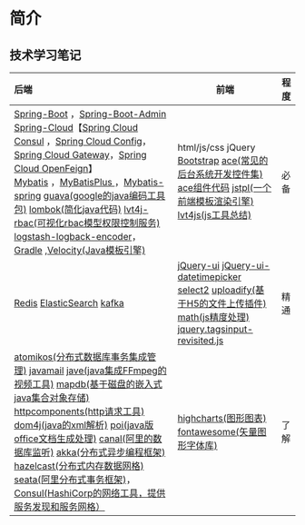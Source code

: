 # 简介



## 技术学习笔记

| 后端                                                         | 前端                                                         | 程度 |
| :----------------------------------------------------------- | ------------------------------------------------------------ | ---- |
| [Spring-Boot](https://projects.spring.io/spring-boot) ，[Spring-Boot-Admin](https://codecentric.github.io/spring-boot-admin/)<br />[Spring-Cloud](https://spring.io/projects/spring-cloud)【[Spring Cloud Consul](https://cloud.spring.io/spring-cloud-consul/reference/html/) ，[Spring Cloud Config](https://cloud.spring.io/spring-cloud-config/reference/html/)，[Spring Cloud Gateway](https://spring.io/projects/spring-cloud-gateway)，[Spring Cloud OpenFeign](https://spring.io/projects/spring-cloud-openfeign)】<br />[Mybatis](http://www.mybatis.org/mybatis-3/zh/index.html) ，[MyBatisPlus ](https://baomidou.com/guide/)，[Mybatis-spring](http://mybatis.org/spring/) [guava(google的java编码工具包)](https://github.com/google/guava) [lombok(简化java代码)](https://projectlombok.org/) [lvt4j-rbac(可视化rbac模型权限控制服务)](https://github.com/lvq410/LVT4J-RBAC) [logstash-logback-encoder](https://github.com/logstash/logstash-logback-encoder)，[Gradle](https://gradle.org/) ,[Velocity(Java模板引擎)](http://velocity.apache.org/) | html/js/css jQuery [Bootstrap](http://www.bootcss.com/) [ace(常见的后台系统开发控件集)](http://ace.jeka.by/elements.html) [ace组件代码](https://github.com/bopoda/ace) [jstpl(一个前端模板渲染引擎)](https://github.com/huangbh/jstpl) [lvt4js(js工具总结)](https://lvq410.github.io/LVT4JS/docs/index.html) | 必备 |
| [Redis](https://redis.io/) [ElasticSearch](https://www.elastic.co/) [kafka](http://kafka.apache.org/) | [jQuery-ui](http://jqueryui.com/) [jQuery-ui-datetimepicker](https://github.com/trentrichardson/jQuery-Timepicker-Addon) [select2](https://select2.github.io/) [uploadify(基于H5的文件上传插件)](http://www.uploadify.com/) [math(js精度处理)](https://mathjs.org/) [jquery.tagsinput-revisited.js](https://github.com/underovsky/jquery-tagsinput-revisited) | 精通 |
| [atomikos(分布式数据库事务集成管理)](https://www.atomikos.com/) [javamail](https://javaee.github.io/javamail/) [jave(java集成FFmpeg的视频工具)](http://www.sauronsoftware.it/projects/jave) [mapdb(基于磁盘的嵌入式java集合对象存储)](http://www.mapdb.org/) [httpcomponents(http请求工具)](http://hc.apache.org/) [dom4j(java的xml解析)](https://dom4j.github.io/) [poi(java版office文档生成处理)](https://poi.apache.org/) [canal(阿里的数据库监听)](https://github.com/alibaba/canal) [akka(分布式异步编程框架)](https://akka.io/) [hazelcast(分布式内存数据网格)](https://hazelcast.org/imdg/why/) [seata(阿里分布式事务框架)](http://seata.io/en-us/)，[Consul(HashiCorp的网络工具，提供服务发现和服务网格）](https://www.consul.io/) | [highcharts(图形图表)](http://www.hcharts.cn/) [fontawesome(矢量图形字体库)](http://fontawesome.io/) | 了解 |

